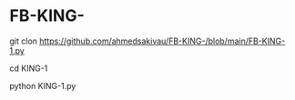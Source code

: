 # FB-KING- 

git clon https://github.com/ahmedsakivau/FB-KING-/blob/main/FB-KING-1.py

cd KING-1

python KING-1.py
